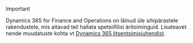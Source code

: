 > [!IMPORTANT]
> Dynamics 365 for Finance and Operations on läinud üle sihipärastele rakendustele, mis aitavad teil hallata spetsiifilisi äritoiminguid. Lisateavet nende muudatuste kohta vt [Dynamics 365 litsentsimisjuhendist](https://mbs.microsoft.com/Files/public/365/Dynamics365LicensingGuide.pdf).
 
